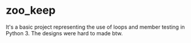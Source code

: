 # zoo_keep
It's a basic project representing the use of loops and member testing in Python 3.
The designs were hard to made btw.
